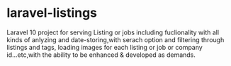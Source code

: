 # laravel-listings
 Laravel 10 project for serving Listing or jobs including fuclionality with all kinds of  anlyzing and date-storing,with serach option and filtering through listings and tags,  loading images for each listing or job or company id...etc,with the ability to be enhanced & developed as demands. 
